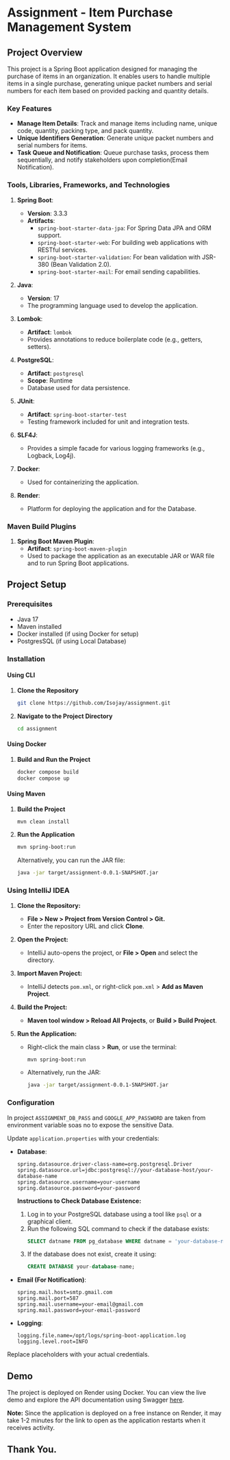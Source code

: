 # Assignment -  Item Purchase Management System

## Project Overview

This project is a Spring Boot application designed for managing the purchase of items in an organization. It enables users to handle multiple items in a single purchase, generating unique packet numbers and serial numbers for each item based on provided packing and quantity details.

### Key Features
- **Manage Item Details**: Track and manage items including name, unique code, quantity, packing type, and pack quantity.
- **Unique Identifiers Generation**: Generate unique packet numbers and serial numbers for items.
- **Task Queue and Notification**: Queue purchase tasks, process them sequentially, and notify stakeholders upon completion(Email Notification).

### Tools, Libraries, Frameworks, and Technologies

1. **Spring Boot**:
    - **Version**: 3.3.3
    - **Artifacts**:
        - `spring-boot-starter-data-jpa`: For Spring Data JPA and ORM support.
        - `spring-boot-starter-web`: For building web applications with RESTful services.
        - `spring-boot-starter-validation`: For bean validation with JSR-380 (Bean Validation 2.0).
        - `spring-boot-starter-mail`: For email sending capabilities.

2. **Java**:
    - **Version**: 17
    - The programming language used to develop the application.

3. **Lombok**:
    - **Artifact**: `lombok`
    - Provides annotations to reduce boilerplate code (e.g., getters, setters).

4. **PostgreSQL**:
    - **Artifact**: `postgresql`
    - **Scope**: Runtime
    - Database used for data persistence.

5. **JUnit**:
    - **Artifact**: `spring-boot-starter-test`
    - Testing framework included for unit and integration tests.

6. **SLF4J**:
    - Provides a simple facade for various logging frameworks (e.g., Logback, Log4j).

7. **Docker**:
    - Used for containerizing the application.

8. **Render**:
    - Platform for deploying the application and for the Database.

### Maven Build Plugins

1. **Spring Boot Maven Plugin**:
    - **Artifact**: `spring-boot-maven-plugin`
    - Used to package the application as an executable JAR or WAR file and to run Spring Boot applications.

## Project Setup

### Prerequisites

- Java 17
- Maven installed
- Docker installed (if using Docker for setup)
- PostgresSQL (if using Local Database)

### Installation

#### Using CLI

1. **Clone the Repository**

   ```bash
   git clone https://github.com/Isojay/assignment.git
   ```

2. **Navigate to the Project Directory**

   ```bash
   cd assignment
   ```

#### Using Docker

1. **Build and Run the Project**

   ```bash
   docker compose build
   docker compose up
   ```

#### Using Maven

1. **Build the Project**

   ```bash
   mvn clean install
   ```

2. **Run the Application**

   ```bash
   mvn spring-boot:run
   ```

   Alternatively, you can run the JAR file:

   ```bash
   java -jar target/assignment-0.0.1-SNAPSHOT.jar
   ```
### Using IntelliJ IDEA

1. **Clone the Repository:**
    - **File > New > Project from Version Control > Git.**
    - Enter the repository URL and click **Clone**.

2. **Open the Project:**
    - IntelliJ auto-opens the project, or **File > Open** and select the directory.

3. **Import Maven Project:**
    - IntelliJ detects `pom.xml`, or right-click `pom.xml` > **Add as Maven Project**.

4. **Build the Project:**
    - **Maven tool window > Reload All Projects**, or **Build > Build Project**.

5. **Run the Application:**
    - Right-click the main class > **Run**, or use the terminal:
      ```bash
      mvn spring-boot:run
      ```
    - Alternatively, run the JAR:
      ```bash
      java -jar target/assignment-0.0.1-SNAPSHOT.jar
      ```



### Configuration

In project `ASSIGNMENT_DB_PASS` and `GOOGLE_APP_PASSWORD` are taken from environment variable soas no to expose the sensitive Data.


Update `application.properties` with your credentials:

- **Database**:
  ```properties
  spring.datasource.driver-class-name=org.postgresql.Driver
  spring.datasource.url=jdbc:postgresql://your-database-host/your-database-name
  spring.datasource.username=your-username
  spring.datasource.password=your-password
  ```

  **Instructions to Check Database Existence:**
   1. Log in to your PostgreSQL database using a tool like `psql` or a graphical client.
   2. Run the following SQL command to check if the database exists:
      ```sql
      SELECT datname FROM pg_database WHERE datname = 'your-database-name';
      ```
   3. If the database does not exist, create it using:
      ```sql
      CREATE DATABASE your-database-name;
      ```

- **Email (For Notification)**:
  ```properties
  spring.mail.host=smtp.gmail.com
  spring.mail.port=587
  spring.mail.username=your-email@gmail.com
  spring.mail.password=your-email-password
  ```

- **Logging**:
  ```properties
  logging.file.name=/opt/logs/spring-boot-application.log
  logging.level.root=INFO
  ```

Replace placeholders with your actual credentials.

## Demo

The project is deployed on Render using Docker. You can view the live demo and explore the API documentation using Swagger [here](https://assignment-y5o7.onrender.com/swagger-ui/index.html#/).

**Note:** Since the application is deployed on a free instance on Render, it may take 1-2 minutes for the link to open as the application restarts when it receives activity.
## Thank You.

##